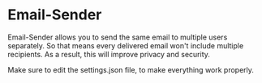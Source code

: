 # Email-Sender

Email-Sender allows you to send the same email to multiple users separately. So that means every delivered email won't include multiple recipients. As a result, this will improve privacy and security.

Make sure to edit the settings.json file, to make everything work properly.
